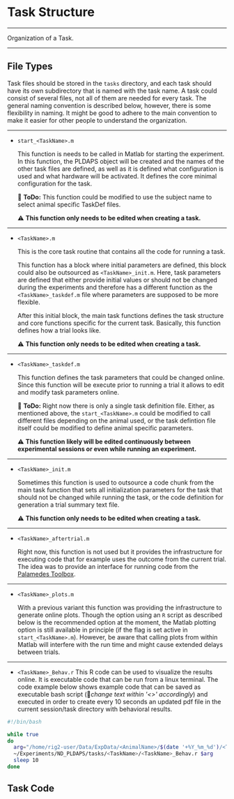 # Task Structure

__________
Organization of a Task.
__________

## File Types

Task files should be stored in the `tasks` directory, and each task should have its own subdirectory that is named with the task name. A task could consist of several files, not all of them are needed for every task. The general naming convention is described below, however, there is some flexibility in naming. It might be good to adhere to the main convention to make it easier for other people to understand the organization.

________________________________________________________________________________
* `start_<TaskName>.m`

  This function is needs to be called in Matlab for starting the experiment. In this function, the PLDAPS object will be created and the names of the other task files are defined, as well as it is defined what configuration is used and what hardware will be activated. It defines the core minimal configuration for the task.

  :construction: **ToDo:** This function could be modified to use the subject name to select animal specific TaskDef files.

  :warning: **This function only needs to be edited when creating a task.**
________________________________________________________________________________
* `<TaskName>.m`

  This is the core task routine that contains all the code for running a task.

  This function has a block where initial parameters are defined, this block could also be outsourced as `<TaskName>_init.m`. Here, task parameters are defined that either provide initial values or should not be changed during the experiments and therefore has a different function as the `<TaskName>_taskdef.m` file where parameters are supposed to be more flexible.

  After this initial block, the main task functions defines the task structure and core functions specific for the current task. Basically, this function defines how a trial looks like.

  :warning: **This function only needs to be edited when creating a task.**
________________________________________________________________________________
* `<TaskName>_taskdef.m`

  This function defines the task parameters that could be changed online. Since this function will be execute prior to running a trial it allows to edit and modify task parameters online.

  :construction: **ToDo:** Right now there is only a single task definition file. Either, as mentioned above, the `start_<TaskName>.m` could be modified to call different files depending on the animal used, or the task defintion file itself could be modified to define animal specific parameters.

  :warning: **This function likely will be edited continuously between experimental sessions or even while running an experiment.**

________________________________________________________________________________
* `<TaskName>_init.m`

  Sometimes this function is used to outsource a code chunk from the main task function that sets all initialization parameters for the task that should not be changed while running the task, or the code definition for generation a trial summary text file.

  :warning: **This function only needs to be edited when creating a task.**
________________________________________________________________________________
* `<TaskName>_aftertrial.m`

  Right now, this function is not used but it provides the infrastructure for executing code that for example uses the outcome from the current trial. The idea was to provide an interface for running  code from the [Palamedes Toolbox](http://www.palamedestoolbox.org).

________________________________________________________________________________
* `<TaskName>_plots.m`

  With a previous variant this function was providing the infrastructure to generate online plots. Though the option using an `R` script as described below is the recommended option at the moment, the Matlab plotting option is still available in principle (if the flag is set active in `start_<TaskName>.m`). However, be aware that calling plots from within Matlab will interfere with the run time and might cause extended delays between trials.

________________________________________________________________________________
* `<TaskName>_Behav.r`
  This R code can be used to visualize the results online. It is executable code that can be run from a linux terminal. The code example below shows example code that can be saved as executable bash script (:wrench:*change text within '<>' accordingly*) and executed in order to create every 10 seconds an updated pdf file in the current session/task directory with behavioral results.

```bash
#!/bin/bash

while true
do
  arg="/home/rig2-user/Data/ExpData/<AnimalName>/$(date '+%Y_%m_%d')/<TaskName>/"
  ~/Experiments/ND_PLDAPS/tasks/<TaskName>/<TaskName>_Behav.r $arg
  sleep 10
done
```

## Task Code

